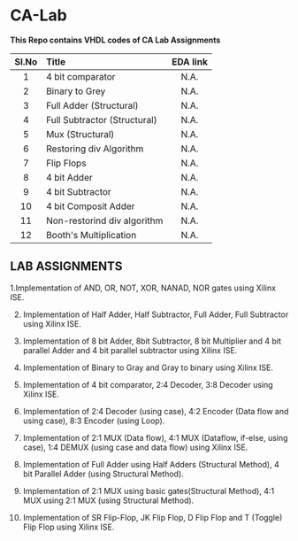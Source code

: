 # CA-Lab
__This Repo contains VHDL codes of CA Lab Assignments__

|Sl.No        | Title        |  EDA link| 
| :-------------: |:-------------|:-----:|
|1|4 bit comparator|N.A.|
|2|Binary to Grey|N.A.|
|3|Full Adder (Structural)|N.A.|
|4|Full Subtractor (Structural)|N.A.|
|5|Mux (Structural)|N.A.|
|6|Restoring div Algorithm|N.A.|
|7|Flip Flops|N.A.|
|8|4 bit Adder|N.A.|
|9|4 bit Subtractor|N.A.|
|10|4 bit Composit Adder|N.A.|
|11|Non-restorind div algorithm|N.A.|
|12|Booth's Multiplication|N.A.|




**LAB ASSIGNMENTS**
---

1.Implementation of AND, OR, NOT, XOR, NANAD, NOR gates using Xilinx ISE.

2. Implementation of Half Adder, Half Subtractor, Full Adder, Full Subtractor using
Xilinx ISE.

3. Implementation of 8 bit Adder, 8bit Subtractor, 8 bit Multiplier and 4 bit parallel
Adder and 4 bit parallel subtractor using Xilinx ISE.

4. Implementation of Binary to Gray and Gray to binary using Xilinx ISE.
5. Implementation of 4 bit comparator, 2:4 Decoder, 3:8 Decoder using Xilinx ISE.
6. Implementation of 2:4 Decoder (using case), 4:2 Encoder (Data flow and using case),
8:3 Encoder (using Loop).
7. Implementation of 2:1 MUX (Data flow), 4:1 MUX (Dataflow, if-else, using case),
1:4 DEMUX (using case and data flow) using Xilinx ISE.
8. Implementation of Full Adder using Half Adders (Structural Method), 4 bit Parallel
Adder (using Structural Method).
9. Implementation of 2:1 MUX using basic gates(Structural Method), 4:1 MUX using
2:1 MUX (using Structural Method).
10. Implementation of SR Flip-Flop, JK Flip Flop, D Flip Flop and T (Toggle) Flip Flop
using Xilinx ISE.
